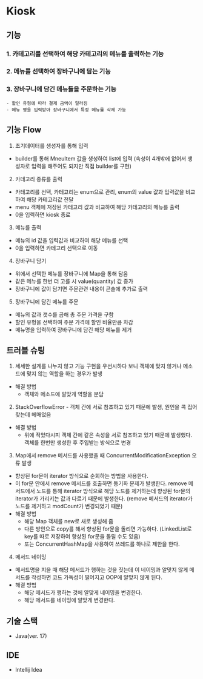 # Kiosk

## 기능
### 1. 카테고리를 선택하여 해당 카테고리의 메뉴를 출력하는 기능
### 2. 메뉴를 선택하여 장바구니에 담는 기능
### 3. 장바구니에 담긴 메뉴들을 주문하는 기능
    - 할인 유형에 따라 결제 금액이 달라짐
    - 메뉴 명을 입력받아 장바구니에서 특정 메뉴를 삭제 가능
  
## 기능 Flow
1. 초기데이터를 생성자를 통해 입력
- builder를 통해 MneuItem 값을 생성하여 list에 입력 (속성이 4개밖에 없어서 생성자로 입력을 해주어도 되지만 직접 builder를 구현)  
2. 카테고리 종류를 출력
- 카테고리를 선택, 카테고리는 enum으로 관리, enum의 value 값과 입력값을 비교하여 해당 카테고리값 전달
- menu 객체에 저장된 카테고리 값과 비교하여 해당 카테고리의 메뉴를 출력
- 0을 입력하면 kiosk 종료
3. 메뉴를 출력
- 메뉴의 id 값을 입력값과 비교하여 해당 메뉴를 선택
- 0을 입력하면 카테고리 선택으로 이동
4. 장바구니 담기
- 위에서 선택한 메뉴를 장바구니에 Map을 통해 담음
- 같은 메뉴를 한번 더 고를 시 value(quantity) 값 증가
- 장바구니에 값이 담기면 주문관련 내용이 콘솔에 추가로 출력
5. 장바구니에 담긴 메뉴를 주문
- 메뉴의 값과 갯수를 곱해 총 주문 가격을 구함
- 할인 유형을 선택하여 주문 가격에 할인 비율만큼 차감
- 메뉴명을 입력하여 장바구니에 담긴 해당 메뉴를 제거

## 트러블 슈팅
1. 세세한 설계를 나누지 않고 기능 구현을 우선시하다 보니 객체에 맞지 않거나 메소드에 맞지 않는 역할을 하는 경우가 발생
- 해결 방법
  - 객체와 메소드에 알맞게 역할을 분담
2. StackOverflowError - 객체 간에 서로 참조하고 있기 때문에 발생, 원인을 콕 집어 찾는데 헤매었음
- 해결 방법
  - 위에 적었다시피 객체 간에 같은 속성을 서로 참조하고 있기 때문에 발생했다. 객체를 한번만 생성한 후 주입받는 방식으로 변경
3. Map에서 remove 메서드를 사용했을 때 ConcurrentModificationException 오류 발생
- 향상된 for문이 iterator 방식으로 순회하는 방법을 사용한다.
- 이 for문 안에서 remove 메서드를 호출하면 동기화 문제가 발생한다. remove 메서드에서 노드를 통해 iterator 방식으로 해당 노드를 제거하는데 향상된 for문의 iterator가 가리키는 값과 다르기 때문에 발생한다. (remove 메서드의 iterator가 노드를 제거하고 modCount가 변경되었기 때문)
- 해결 방법
    - 해당 Map 객체를 new로 새로 생성해 줌
    - 다른 방안으로 copy를 해서 향상된 for문을 돌리면 가능하다. (LinkedList로 key를 따로 저장하여 향상된 for문을 돌릴 수도 있음)
    - 또는 ConcurrentHashMap을 사용하여 쓰레드를 하나로 제한을 한다.
4. 메서드 네이밍
- 메서드명을 지을 때 해당 메서드가 행하는 것을 짓는데 이 네이밍과 알맞지 않게 메서드를 작성하면 코드 가독성이 떨어지고 OOP에 알맞지 않게 된다.
- 해결 방법
    - 해당 메서드가 행하는 것에 알맞게 네이밍을 변경한다.
    - 해당 메서드를 네이밍에 알맞게 변경한다.

 ## 기술 스택
 - Java(ver. 17)

## IDE
- Intellij Idea
